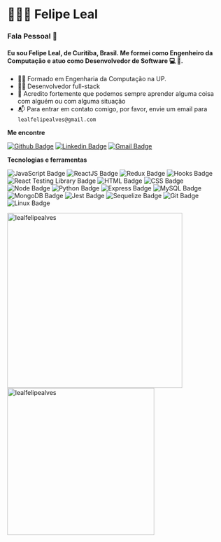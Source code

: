 # 👨🏻‍💻 Felipe Leal

### Fala Pessoal 👋
#### Eu sou Felipe Leal, de Curitiba, Brasil. Me formei como Engenheiro da Computação e atuo como **Desenvolvedor de Software** :computer: 🚀.

- 👨‍🎓 Formado em Engenharia da Computação na UP.
- 👨‍💻 Desenvolvedor full-stack
- 📖 Acredito fortemente que podemos sempre aprender alguma coisa com alguém ou com alguma situação
- 📬 Para entrar em contato comigo, por favor, envie um email para `lealfelipealves@gmail.com`

**Me encontre**

[![Github Badge](https://img.shields.io/badge/-Github-000?style=for-the-badge&logo=Github&logoColor=white&link=https://github.com/lealfelipealves)](https://github.com/lealfelipealves)
[![Linkedin Badge](https://img.shields.io/badge/-LinkedIn-blue?style=for-the-badge&logo=Linkedin&logoColor=white&link=https://www.linkedin.com/in/lealfelipealves/)](https://www.linkedin.com/in/lealfelipealves/)
[![Gmail Badge](https://img.shields.io/badge/-Gmail-c14438?style=for-the-badge&logo=Gmail&logoColor=white&link=mailto:murilo@muriloaraujo.com)](mailto:lealfelipealves@gmail.com)


**Tecnologias e ferramentas**

![JavaScript Badge](https://img.shields.io/badge/-JavaScript-yellow?style=flat-square&logo=JavaScript&logoColor=white)
![ReactJS Badge](https://img.shields.io/badge/-React-61DAFB?style=flat-square&logo=React&logoColor=black)
![Redux Badge](https://img.shields.io/badge/-Redux-764ABC?style=flat-square&logo=Redux&logoColor=white)
![Hooks Badge](https://img.shields.io/badge/-Hooks-61DAFB?style=flat-square&logo=React&logoColor=black)
![React Testing Library Badge](https://img.shields.io/badge/-RTL-61DAFB?style=flat-square&logo=react&logoColor=black)
![HTML Badge](https://img.shields.io/badge/-HTML-E34F26?style=flat-square&logo=html5&logoColor=white)
![CSS Badge](https://img.shields.io/badge/-CSS-1572B6?style=flat-square&logo=css3&logoColor=white)
![Node Badge](https://img.shields.io/badge/-Node.js-339933?style=flat-square&logo=node.js&logoColor=white)
![Python Badge](https://img.shields.io/badge/-Python-306998?style=flat-square&logo=python&logoColor=white)
![Express Badge](https://img.shields.io/badge/-Express.js-grey?style=flat-square&logo=expressjs&logoColor=white)
![MySQL Badge](https://img.shields.io/badge/-MySQL-4479A1?style=flat-square&logo=MySQL&logoColor=white)
![MongoDB Badge](https://img.shields.io/badge/-MongoDB-47A248?style=flat-square&logo=mongodb&logoColor=white)
![Jest Badge](https://img.shields.io/badge/-Jest-C21325?style=flat-square&logo=jest&logoColor=white)
![Sequelize Badge](https://img.shields.io/badge/-Sequelize-357bbe?style=flat-square&logo=sequelize&logoColor=white)
![Git Badge](https://img.shields.io/badge/-Git-F05032?style=flat-square&logo=git&logoColor=white)
![Linux Badge](https://img.shields.io/badge/-Linux-FCC624?style=flat-square&logo=Linux&logoColor=black)

<a href="https://github.com/lealfelipealves">
  <img align="center" width="400px" src="https://github-readme-stats.vercel.app/api?username=lealfelipealves&show_icons=true&theme=github_dark" alt="lealfelipealves" />
</a>
<a href="https://github.com/lealfelipealves">
  <img align="center" width="336px" src="https://github-readme-stats.vercel.app/api/top-langs/?username=lealfelipealves&layout=compact&theme=github_dark" alt="lealfelipealves" />
</a>
